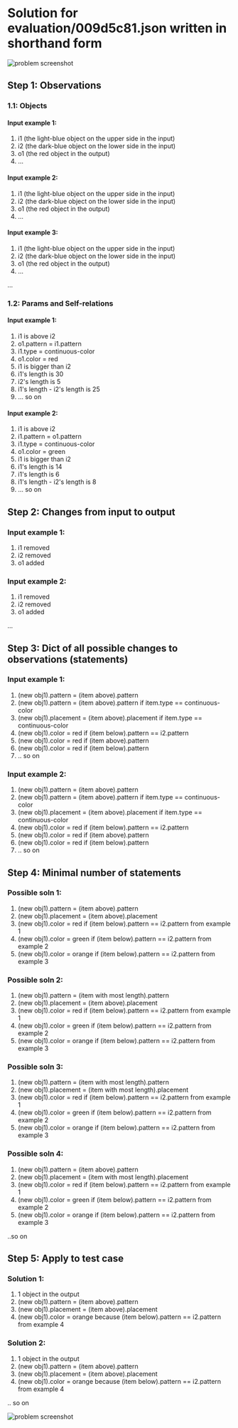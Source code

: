 
# Solution for evaluation/009d5c81.json written in shorthand form

![problem screenshot](../../images/009d5c81-1.png)

## Step 1: Observations
### 1.1: Objects
#### Input example 1:
1. i1 (the light-blue object on the upper side in the input)
1. i2 (the dark-blue object on the lower side in the input)
1. o1 (the red object in the output)
1. ...

#### Input example 2:
1. i1 (the light-blue object on the upper side in the input)
1. i2 (the dark-blue object on the lower side in the input)
1. o1 (the red object in the output)
1. ...

#### Input example 3:
1. i1 (the light-blue object on the upper side in the input)
1. i2 (the dark-blue object on the lower side in the input)
1. o1 (the red object in the output)
1. ...

...

### 1.2: Params and Self-relations
#### Input example 1:
1. i1 is above i2
1. o1.pattern = i1.pattern
1. i1.type = continuous-color
1. o1.color = red
1. i1 is bigger than i2
1. i1's length is 30
1. i2's length is 5
1. i1's length - i2's length is 25
1. ... so on
    
#### Input example 2:
1. i1 is above i2
1. i1.pattern = o1.pattern
1. i1.type = continuous-color
1. o1.color = green
1. i1 is bigger than i2
1. i1's length is 14
1. i1's length is 6
1. i1's length - i2's length is 8
1. ... so on



## Step 2: Changes from input to output
### Input example 1:
1. i1 removed
1. i2 removed
1. o1 added
    
### Input example 2:
1. i1 removed
1. i2 removed
1. o1 added
    
...

##  Step 3: Dict of all possible changes to observations (statements)
### Input example 1:
1. (new obj1).pattern = (item above).pattern
1. (new obj1).pattern = (item above).pattern if item.type == continuous-color
1. (new obj1).placement = (item above).placement if item.type == continuous-color
1. (new obj1).color = red if (item below).pattern == i2.pattern
1. (new obj1).color = red if (item above).pattern
1. (new obj1).color = red if (item below).pattern
1. .. so on

### Input example 2:
1. (new obj1).pattern = (item above).pattern
1. (new obj1).pattern = (item above).pattern if item.type == continuous-color
1. (new obj1).placement = (item above).placement if item.type == continuous-color
1. (new obj1).color = red if (item below).pattern == i2.pattern
1. (new obj1).color = red if (item above).pattern
1. (new obj1).color = red if (item below).pattern
1. .. so on


##  Step 4: Minimal number of statements
### Possible soln 1:
1. (new obj1).pattern = (item above).pattern
1. (new obj1).placement = (item above).placement
1. (new obj1).color = red if (item below).pattern == i2.pattern from example 1
1. (new obj1).color = green if (item below).pattern == i2.pattern from example 2
1. (new obj1).color = orange if (item below).pattern == i2.pattern from example 3

### Possible soln 2:
1. (new obj1).pattern = (item with most length).pattern
1. (new obj1).placement = (item above).placement
1. (new obj1).color = red if (item below).pattern == i2.pattern from example 1
1. (new obj1).color = green if (item below).pattern == i2.pattern from example 2
1. (new obj1).color = orange if (item below).pattern == i2.pattern from example 3
    
### Possible soln 3:
1. (new obj1).pattern = (item with most length).pattern
1. (new obj1).placement = (item with most length).placement
1. (new obj1).color = red if (item below).pattern == i2.pattern from example 1
1. (new obj1).color = green if (item below).pattern == i2.pattern from example 2
1. (new obj1).color = orange if (item below).pattern == i2.pattern from example 3

### Possible soln 4:
1. (new obj1).pattern = (item above).pattern
1. (new obj1).placement = (item with most length).placement
1. (new obj1).color = red if (item below).pattern == i2.pattern from example 1
1. (new obj1).color = green if (item below).pattern == i2.pattern from example 2
1. (new obj1).color = orange if (item below).pattern == i2.pattern from example 3


..so on


## Step 5: Apply to test case
### Solution 1:
1. 1 object in the output
1. (new obj1).pattern = (item above).pattern
1. (new obj1).placement = (item above).placement
1. (new obj1).color = orange because (item below).pattern == i2.pattern from example 4
    
### Solution 2:
1. 1 object in the output
1. (new obj1).pattern = (item above).pattern
1. (new obj1).placement = (item above).placement
1. (new obj1).color = orange because (item below).pattern == i2.pattern from example 4
    

.. so on 

![problem screenshot](../../images/009d5c81-2.png)
